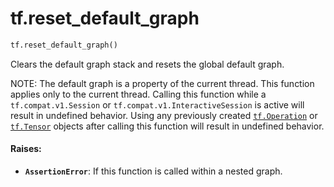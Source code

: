 <div itemscope itemtype="http://developers.google.com/ReferenceObject">
<meta itemprop="name" content="tf.reset_default_graph" />
<meta itemprop="path" content="Stable" />
</div>

# tf.reset_default_graph

``` python
tf.reset_default_graph()
```

Clears the default graph stack and resets the global default graph.

NOTE: The default graph is a property of the current thread. This
function applies only to the current thread.  Calling this function while
a `tf.compat.v1.Session` or `tf.compat.v1.InteractiveSession` is active will
result in undefined
behavior. Using any previously created <a href="../tf/Operation.md"><code>tf.Operation</code></a> or <a href="../tf/Tensor.md"><code>tf.Tensor</code></a> objects
after calling this function will result in undefined behavior.
#### Raises:

* <b>`AssertionError`</b>: If this function is called within a nested graph.
